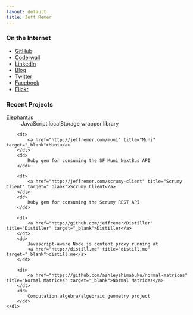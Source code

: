 ```yaml
---
layout: default
title: Jeff Remer
---
```


<div class="inset dark round third">
	<h3>On the Internet</h3>
	<ul>
		<li>
			<a href="http://github.com/jeffremer" title="GitHub" target="_blank">GitHub</a>
		</li>
		<li>
			<a href="http://coderwall.com/jeffremer" title="Coderwall" target="_blank">Coderwall</a>
		</li>
		<li>
			<a href="http://www.linkedin.com/in/jeffremer" title="Linked In" target="_blank">LinkedIn</a>
		</li>
		<li>
			<a href="http://blog.jeffremer.com" title="Blog" target="_blank">Blog</a>
		</li>
		<li>
			<a href="http://twitter.com/jeffremer" title="Twitter" target="_blank">Twitter</a>
		</li>
		<li>
			<a href="http://facebook.com/jeffremer" title="Facebook" target="_blank">Facebook</a>
		</li>
		<li>
			<a href="http://flickr.com/photos/jeffremer" title="Flickr" target="_blank">Flickr</a>
		</li>				
	</ul>
</div>

<div class="inset dark round two-thirds last">
	<h3>Recent Projects</h3>
	<dl>
		<dt>
			<a href="http://jeffremer.com/elephant.js" title="Elephant.js" target="_blank">Elephant.js</a>
		</dt>
		<dd>
			JavaScript localStorage wrapper library
		</dd>

		<dt>
			<a href="http://jeffremer.com/muni" title="Muni" target="_blank">Muni</a>
		</dt>
		<dd>
			Ruby gem for consuming the SF Muni NextBus API
		</dd>
		
		<dt>
			<a href="http://jeffremer.com/scrumy-client" title="Scrumy Client" target="_blank">Scrumy Client</a>
		</dt>
		<dd>
			Ruby gem for consuming the Scrumy REST API
		</dd>
		
		<dt>
			<a href="http://github.com/jeffremer/Distiller" title="Distiller" target="_blank">Distiller</a>
		</dt>
		<dd>
			Javascript-aware Node.js content proxy running at
			<a href="http://distill.me" title="distill.me" target="_blank">distill.me</a>
		</dd>
		
		<dt>
			<a href="https://github.com/ashleyshimabuku/normal-matrices" title="Normal Matrices" target="_blank">Normal Matrices</a>
		</dt>
		<dd>
			Computation algebra/algebraic geometry project
		</dd>
	</dl>
</div>